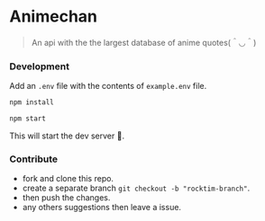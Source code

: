 # Animechan

> An api with the the largest database of anime quotes(＾◡＾)

### Development

Add an `.env` file with the contents of `example.env` file.

```js
npm install
```

```js
npm start
```

This will start the dev server 🚀.

### Contribute

* fork and clone this repo.
* create a separate branch `git checkout -b "rocktim-branch"`.
* then push the changes.
* any others suggestions then leave a issue.

